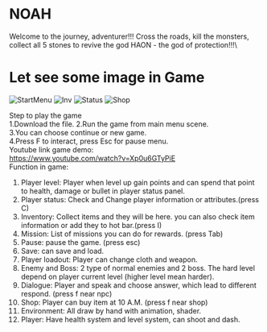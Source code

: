 # NOAH
Welcome to the journey, adventurer!!! Cross the roads, kill the monsters, collect all 5 stones to revive the god HAON - the god of protection!!!\

# Let see some image in Game
![StartMenu](https://github.com/user-attachments/assets/7f2b8b28-1529-4b8d-9c57-40057abf9d6a)
![Inv](https://github.com/user-attachments/assets/39befa71-95cb-414b-bcae-2cd521443481)
![Status](https://github.com/user-attachments/assets/260df366-0a6a-4c8d-b92d-aa4b20417f71)
![Shop](https://github.com/user-attachments/assets/31740fa5-fa1e-492c-a668-964d28e54511)

Step to play the game\
1.Download the file.
2.Run the game from main menu scene.\
3.You can choose continue or new game.\
4.Press F to interact, press Esc for pause menu.\
Youtube link game demo:\
https://www.youtube.com/watch?v=Xp0u6GTyPiE
\
Function in game:
1. Player level: Player when level up gain points and can spend that point to health, damage or bullet in player status panel.
2. Player status: Check and Change player information or attributes.(press C)
3. Inventory: Collect items and they will be here. you can also check item information or add they to hot bar.(press I)
4. Mission: List of missions you can do for rewards. (press Tab)
5. Pause: pause the game. (press esc)
6. Save: can save and load.
7. Player loadout: Player can change cloth and weapon.
8. Enemy and Boss: 2 type of normal enemies and 2 boss. The hard level depend on player current level (higher level mean harder).
9. Dialogue: Player and speak and choose answer, which lead to different respond. (press f near npc)
10. Shop: Player can buy item at 10 A.M. (press f near shop)
11. Environment: All draw by hand with animation, shader.
12. Player: Have health system and level system, can shoot and dash.
